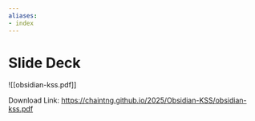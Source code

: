 ```yaml
---
aliases:
- index
---
```


# Slide Deck
![[obsidian-kss.pdf]]

Download Link: https://chaintng.github.io/2025/Obsidian-KSS/obsidian-kss.pdf
